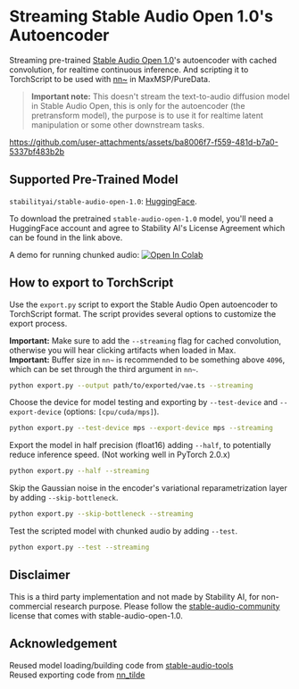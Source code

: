 # Streaming Stable Audio Open 1.0's Autoencoder

Streaming pre-trained [Stable Audio Open 1.0](https://huggingface.co/stabilityai/stable-audio-open-1.0)'s autoencoder with cached convolution, for realtime continuous inference. And scripting it to TorchScript to be used with [nn~](https://github.com/acids-ircam/nn_tilde) in MaxMSP/PureData.

> **Important note:** This doesn't stream the text-to-audio diffusion model in Stable Audio Open, this is only for the autoencoder (the pretransform model), the purpose is to use it for realtime latent manipulation or some other downstream tasks.



https://github.com/user-attachments/assets/ba8006f7-f559-481d-b7a0-5337bf483b2b



## Supported Pre-Trained Model

`stabilityai/stable-audio-open-1.0`: [HuggingFace](https://huggingface.co/stabilityai/stable-audio-open-1.0).  

To download the pretrained `stable-audio-open-1.0` model, you'll need a HuggingFace account and agree to Stability AI's License Agreement which can be found in the link above.  

A demo for running chunked audio: <a href="https://colab.research.google.com/github/jasper-zheng/streamable-stable-audio-open/blob/main/demo.ipynb" target="_parent"><img src="https://colab.research.google.com/assets/colab-badge.svg" alt="Open In Colab"/></a>  

## How to export to TorchScript

Use the `export.py` script to export the Stable Audio Open autoencoder to TorchScript format. The script provides several options to customize the export process.

**Important:** Make sure to add the `--streaming` flag for cached convolution, otherwise you will hear clicking artifacts when loaded in Max.   
**Important:** Buffer size in `nn~` is recommended to be something above `4096`, which can be set through the third argument in `nn~`.

```bash
python export.py --output path/to/exported/vae.ts --streaming
```

Choose the device for model testing and exporting by `--test-device` and `--export-device` (options: `[cpu/cuda/mps]`).
```bash
python export.py --test-device mps --export-device mps --streaming
```

Export the model in half precision (float16) adding `--half`, to potentially reduce inference speed. (Not working well in PyTorch 2.0.x)
```bash
python export.py --half --streaming
```

Skip the Gaussian noise in the encoder's variational reparametrization layer by adding `--skip-bottleneck`.
```bash
python export.py --skip-bottleneck --streaming
```

Test the scripted model with chunked audio by adding `--test`.
```bash
python export.py --test --streaming
```


## Disclaimer

This is a third party implementation and not made by Stability AI, for non-commercial research purpose. Please follow the [stable-audio-community](https://huggingface.co/stabilityai/stable-audio-open-1.0/blob/main/LICENSE.md) license that comes with stable-audio-open-1.0.

## Acknowledgement

Reused model loading/building code from [stable-audio-tools](https://github.com/Stability-AI/stable-audio-tools.git)  
Reused exporting code from [nn_tilde](https://github.com/acids-ircam/nn_tilde.git)

